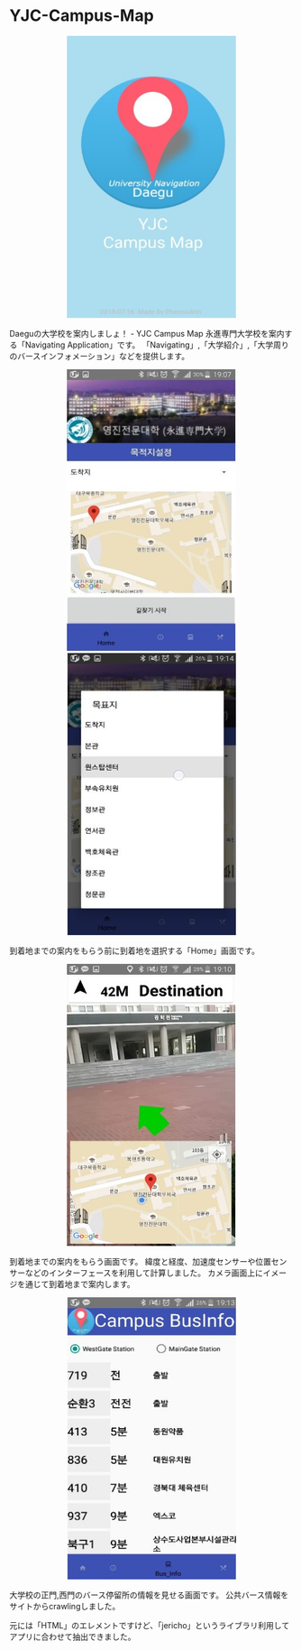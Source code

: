# YJC-Campus-Map

<p align="center"><img src="/Readme/loading.jpg" width="300" height="500"></p>
Daeguの大学校を案内しましょ！ - YJC Campus Map 
永進専門大学校を案内する「Navigating Application」です。
「Navigating」,「大学紹介」,「大学周りのバースインフォメーション」などを提供します。

<p align="center"><img src="/Readme/navigating.jpg" width="300" height="500">
<img src="/Readme/navigating_list.jpg" width="300" height="500"></p>
到着地までの案内をもらう前に到着地を選択する「Home」画面です。

<p align="center"><img src="/Readme/mapping.jpg" width="300" height="500"></p>
到着地までの案内をもらう画面です。
緯度と経度、加速度センサーや位置センサーなどのインターフェースを利用して計算しました。
カメラ画面上にイメージを通じて到着地まで案内します。

<p align="center"><img src="/Readme/bus_info.jpg" width="300" height="500"></p>
大学校の正門,西門のバース停留所の情報を見せる画面です。
公共バース情報をサイトからcrawlingしました。


元には「HTML」のエレメントですけど、「jericho」というライブラリ利用して
アプリに合わせて抽出できました。

